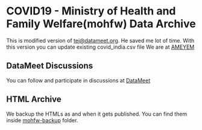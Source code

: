 # COVID19 - Ministry of Health and Family Welfare(mohfw) Data Archive
This is modified version of tej@datameet.org. He saved me lot of time. With this version you can update existing covid_india.csv file
We are at [AMEYEM](www.ameyem.com)

## DataMeet Discussions 
You can follow and participate in discussions at [DataMeet](https://groups.google.com/forum/#!topic/datameet/_HnOB5iyEx0)

## HTML Archive

We backup the HTMLs as and when it gets published. You can find them inside [mohfw-backup](https://github.com/datameet/covid19/tree/master/mohfw-backup) folder.

